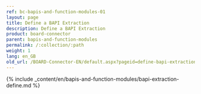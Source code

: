```yaml
---
ref: bc-bapis-and-function-modules-01
layout: page
title: Define a BAPI Extraction
description: Define a BAPI Extraction
product: board-connector
parent: bapis-and-function-modules
permalink: /:collection/:path
weight: 1
lang: en_GB
old_url: /BOARD-Connector-EN/default.aspx?pageid=define-bapi-extraction
---
```

{% include _content/en/bapis-and-function-modules/bapi-extraction-define.md %}


